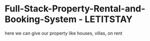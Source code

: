 # Full-Stack-Property-Rental-and-Booking-System - LETITSTAY
here we can give our property like houses, villas, on rent 
